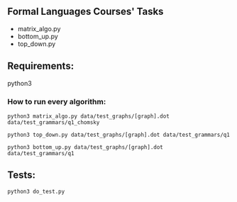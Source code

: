 ## Formal Languages Courses' Tasks

- matrix_algo.py
- bottom_up.py
- top_down.py

## Requirements:
python3

### How to run every algorithm:
```
python3 matrix_algo.py data/test_graphs/[graph].dot data/test_grammars/q1_chomsky
```

```
python3 top_down.py data/test_graphs/[graph].dot data/test_grammars/q1
```

```
python3 bottom_up.py data/test_graphs/[graph].dot data/test_grammars/q1
```

## Tests:
```
python3 do_test.py
```
